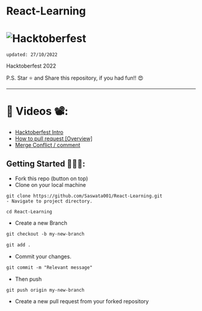 # React-Learning
# ![Hacktoberfest](https://res.cloudinary.com/practicaldev/image/fetch/s---vBDpdf1--/c_limit%2Cf_auto%2Cfl_progressive%2Cq_auto%2Cw_880/https://dev-to-uploads.s3.amazonaws.com/uploads/articles/4u3t0x3fd6ikuzkro5mh.PNG)
    
    updated: 27/10/2022



Hacktoberfest 2022


P.S. Star ⭐ and Share this repository, if you had fun!! 😍

---




# 📌 Videos 📽️:

- [Hacktoberfest Intro](https://www.youtube.com/watch?v=mq_FIHdxmIk)
- [How to pull request [Overview]](https://youtu.be/DIj2q02gvKs)
- [Merge Conflict / comment](https://youtu.be/zOx5PJTY8CI)



## Getting Started 🚀🚀🚀:

- Fork this repo (button on top)
- Clone on your local machine

```terminal
git clone https://github.com/Saswata001/React-Learning.git
- Navigate to project directory.
```

```terminal
cd React-Learning
```

- Create a new Branch

```markdown
git checkout -b my-new-branch
```

<!--- - Add your Name to `contributors/contributorsList.js`. -->

```markdown
git add .
```
- Commit your changes.

```markdown
git commit -m "Relevant message"
```
- Then push 
```markdown
git push origin my-new-branch
```


- Create a new pull request from your forked repository

<br>
